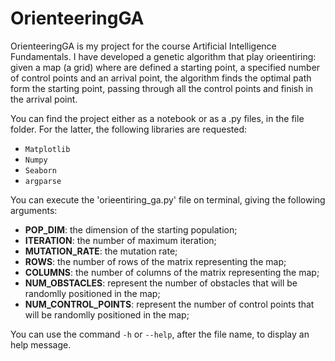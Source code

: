 # OrienteeringGA
OrienteeringGA is my project for the course Artificial Intelligence Fundamentals. I have developed a genetic algorithm that play orieentiring: given a map (a grid) where are defined a starting point, a specified number of control points and an arrival point, the algorithm finds the optimal path form the starting point, passing through all the control points and finish in the arrival point.

You can find the project either as a notebook or as a .py files, in the file folder. For the latter, the following libraries are requested:

 - `Matplotlib`
 - `Numpy`
 - `Seaborn`
 - `argparse`
 
You can execute the 'orieentiring_ga.py' file on terminal, giving the following arguments:
 - **POP_DIM**: the dimension of the starting population;
 - **ITERATION**: the number of maximum iteration;
 - **MUTATION_RATE**: the mutation rate;
 - **ROWS**: the number of rows of the matrix representing the map;
 - **COLUMNS**: the number of columns of the matrix representing the map;
 - **NUM_OBSTACLES**: represent the number of obstacles that will be randomlly positioned in the map;
 - **NUM_CONTROL_POINTS**: represent the number of control points that will be randomlly positioned in the map;

You can use the command `-h` or `--help`, after the file name, to display an help message. 

